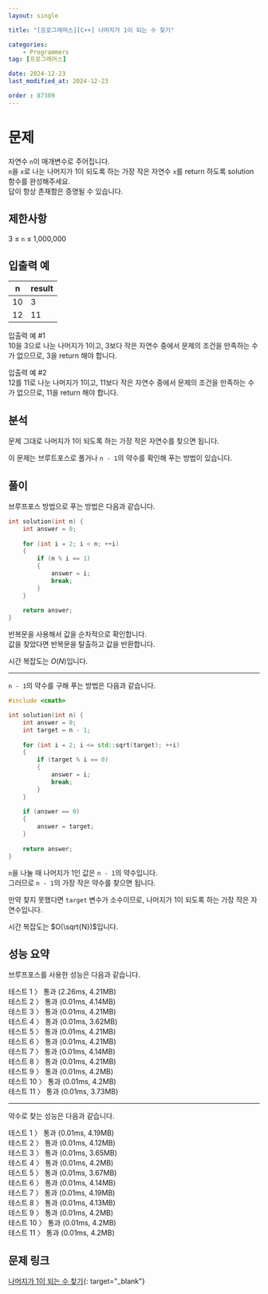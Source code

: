 ```yaml
---
layout: single

title: "[프로그래머스][C++] 나머지가 1이 되는 수 찾기"

categories:
    - Programmers
tag: [프로그래머스]

date: 2024-12-23
last_modified_at: 2024-12-23

order : 87389
---
```


# 문제

자연수 `n`이 매개변수로 주어집니다.  
`n`을 `x`로 나눈 나머지가 1이 되도록 하는 가장 작은 자연수 `x`를 return 하도록 solution 함수를 완성해주세요.  
답이 항상 존재함은 증명될 수 있습니다.

## 제한사항

3 ≤ `n` ≤ 1,000,000

## 입출력 예

|n|result|
|---|---|
|10|3|
|12|11|

입출력 예 #1  
10을 3으로 나눈 나머지가 1이고, 3보다 작은 자연수 중에서 문제의 조건을 만족하는 수가 없으므로, 3을 return 해야 합니다.

입출력 예 #2  
12를 11로 나눈 나머지가 1이고, 11보다 작은 자연수 중에서 문제의 조건을 만족하는 수가 없으므로, 11을 return 해야 합니다.

## 분석

문제 그대로 나머지가 1이 되도록 하는 가장 작은 자연수를 찾으면 됩니다.

이 문제는 브루트포스로 풀거나 ``n - 1``의 약수를 확인해 푸는 방법이 있습니다.

## 풀이

브루프포스 방법으로 푸는 방법은 다음과 같습니다.

```cpp
int solution(int n) {
    int answer = 0;
    
    for (int i = 2; i < n; ++i)
    {
        if (n % i == 1)
        {
            answer = i;
            break;
        }
    }
    
    return answer;
}
```

반복문을 사용해서 값을 순차적으로 확인합니다.  
값을 찾았다면 반복문을 탈출하고 값을 반환합니다.

시간 복잡도는 $O(N)$입니다.

---

``n - 1``의 약수를 구해 푸는 방법은 다음과 같습니다.

```cpp
#include <cmath>

int solution(int n) {
    int answer = 0;
    int target = n - 1;
    
    for (int i = 2; i <= std::sqrt(target); ++i)
    {
        if (target % i == 0)
        {
            answer = i;
            break;
        }
    }
    
    if (answer == 0)
    {
        answer = target;
    }
    
    return answer;
}
```

`n`을 나눌 때 나머지가 1인 값은 ``n - 1``의 약수입니다.  
그러므로 ``n - 1``의 가장 작은 약수를 찾으면 됩니다.

만약 찾지 못했다면 `target` 변수가 소수이므로, 나머지가 1이 되도록 하는 가장 작은 자연수입니다.

시간 복잡도는 $O(\sqrt{N})$입니다.

## 성능 요약

브루프포스를 사용한 성능은 다음과 같습니다.

테스트 1 〉	통과 (2.26ms, 4.21MB)  
테스트 2 〉	통과 (0.01ms, 4.14MB)  
테스트 3 〉	통과 (0.01ms, 4.21MB)  
테스트 4 〉	통과 (0.01ms, 3.62MB)  
테스트 5 〉	통과 (0.01ms, 4.21MB)  
테스트 6 〉	통과 (0.01ms, 4.21MB)  
테스트 7 〉	통과 (0.01ms, 4.14MB)  
테스트 8 〉	통과 (0.01ms, 4.21MB)  
테스트 9 〉	통과 (0.01ms, 4.2MB)  
테스트 10 〉 통과 (0.01ms, 4.2MB)  
테스트 11 〉 통과 (0.01ms, 3.73MB)  

---

약수로 찾는 성능은 다음과 같습니다.

테스트 1 〉	통과 (0.01ms, 4.19MB)  
테스트 2 〉	통과 (0.01ms, 4.12MB)  
테스트 3 〉	통과 (0.01ms, 3.65MB)  
테스트 4 〉	통과 (0.01ms, 4.2MB)  
테스트 5 〉	통과 (0.01ms, 3.67MB)  
테스트 6 〉	통과 (0.01ms, 4.14MB)  
테스트 7 〉	통과 (0.01ms, 4.19MB)  
테스트 8 〉	통과 (0.01ms, 4.13MB)  
테스트 9 〉	통과 (0.01ms, 4.2MB)  
테스트 10 〉 통과 (0.01ms, 4.2MB)  
테스트 11 〉 통과 (0.01ms, 4.2MB)


## 문제 링크

[나머지가 1이 되는 수 찾기](https://school.programmers.co.kr/learn/courses/30/lessons/87389){: target="_blank"}